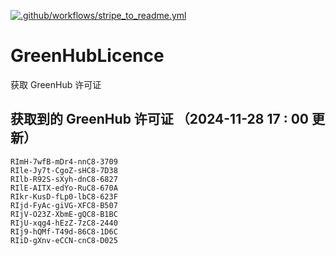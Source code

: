 [![.github/workflows/stripe_to_readme.yml](https://github.com/zjx-kimi/GreenHubLicence/actions/workflows/stripe_to_readme.yml/badge.svg)](https://github.com/zjx-kimi/GreenHubLicence/actions/workflows/stripe_to_readme.yml)
# GreenHubLicence
获取 GreenHub 许可证
## 获取到的 GreenHub 许可证 （2024-11-28 17 : 00 更新）
```
RImH-7wfB-mDr4-nnC8-3709
RIle-Jy7t-CgoZ-sHC8-7D38
RIlb-R92S-sXyh-dnC8-6827
RIlE-AITX-edYo-RuC8-670A
RIkr-KusD-fLp0-lbC8-623F
RIjd-FyAc-giVG-XFC8-B507
RIjV-O23Z-XbmE-gQC8-B1BC
RIjU-xqg4-hEzZ-7zC8-2440
RIj9-hQMf-T49d-86C8-1D6C
RIiD-gXnv-eCCN-cnC8-D025
```

